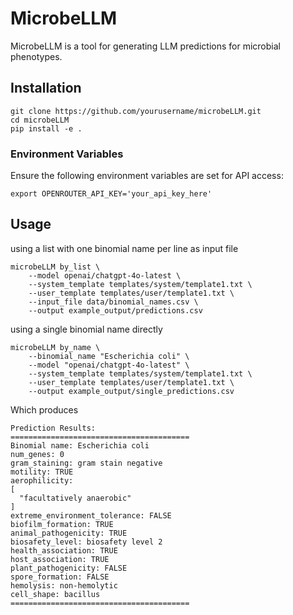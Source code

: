 # MicrobeLLM

MicrobeLLM is a tool for generating LLM predictions for microbial phenotypes.

## Installation

```
git clone https://github.com/yourusername/microbeLLM.git
cd microbeLLM
pip install -e .
```

### Environment Variables

Ensure the following environment variables are set for API access:

```
export OPENROUTER_API_KEY='your_api_key_here'
```

## Usage

using a list with one binomial name per line as input file

```
microbeLLM by_list \
    --model openai/chatgpt-4o-latest \
    --system_template templates/system/template1.txt \
    --user_template templates/user/template1.txt \
    --input_file data/binomial_names.csv \
    --output example_output/predictions.csv
```

using a single binomial name directly

```
microbeLLM by_name \
    --binomial_name "Escherichia coli" \
    --model "openai/chatgpt-4o-latest" \
    --system_template templates/system/template1.txt \
    --user_template templates/user/template1.txt \
    --output example_output/single_predictions.csv
```

Which produces

```
Prediction Results:
========================================
Binomial name: Escherichia coli
num_genes: 0
gram_staining: gram stain negative
motility: TRUE
aerophilicity:
[
  "facultatively anaerobic"
]
extreme_environment_tolerance: FALSE
biofilm_formation: TRUE
animal_pathogenicity: TRUE
biosafety_level: biosafety level 2
health_association: TRUE
host_association: TRUE
plant_pathogenicity: FALSE
spore_formation: FALSE
hemolysis: non-hemolytic
cell_shape: bacillus
========================================
```